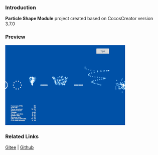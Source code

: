 ### Introduction
**Particle Shape Module** project created based on CocosCreator version 3.7.0

### Preview
![image](../../../gif/202203/2022030542.gif)

### Related Links
[Gitee](https://gitee.com/mirrors_cocos-creator/test-cases-3d/blob/v3.0/assets/cases/particle) | [Github](https://github.com/cocos-creator/test-cases-3d/blob/v3.0/assets/cases/particle)